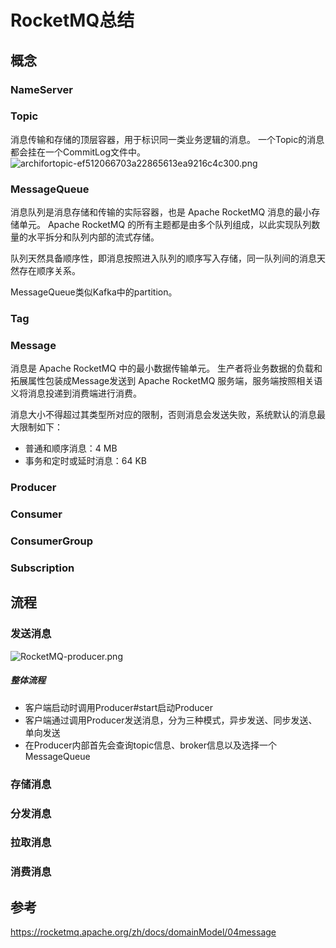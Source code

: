 
# RocketMQ总结





## 概念
### NameServer

### Topic
消息传输和存储的顶层容器，用于标识同一类业务逻辑的消息。
一个Topic的消息都会挂在一个CommitLog文件中。
![archifortopic-ef512066703a22865613ea9216c4c300.png](https://s2.loli.net/2024/08/28/YHs1jdO7tvqVroX.png)

### MessageQueue
消息队列是消息存储和传输的实际容器，也是 Apache RocketMQ 消息的最小存储单元。 Apache RocketMQ 的所有主题都是由多个队列组成，以此实现队列数量的水平拆分和队列内部的流式存储。

队列天然具备顺序性，即消息按照进入队列的顺序写入存储，同一队列间的消息天然存在顺序关系。

MessageQueue类似Kafka中的partition。

### Tag

### Message
消息是 Apache RocketMQ 中的最小数据传输单元。
生产者将业务数据的负载和拓展属性包装成Message发送到 Apache RocketMQ 服务端，服务端按照相关语义将消息投递到消费端进行消费。

消息大小不得超过其类型所对应的限制，否则消息会发送失败，系统默认的消息最大限制如下：
- 普通和顺序消息：4 MB
- 事务和定时或延时消息：64 KB

### Producer

### Consumer

### ConsumerGroup

### Subscription




## 流程


### 发送消息
![RocketMQ-producer.png](https://s2.loli.net/2024/08/28/iULKc9ODCjx1Xu7.png)

##### 整体流程
- 客户端启动时调用Producer#start启动Producer
- 客户端通过调用Producer发送消息，分为三种模式，异步发送、同步发送、单向发送
- 在Producer内部首先会查询topic信息、broker信息以及选择一个MessageQueue
### 存储消息


### 分发消息


### 拉取消息


### 消费消息






## 参考
https://rocketmq.apache.org/zh/docs/domainModel/04message

